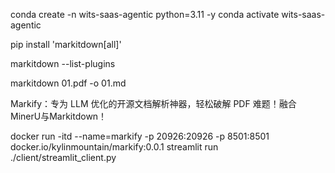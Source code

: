 
conda create -n wits-saas-agentic python=3.11 -y
conda activate wits-saas-agentic


pip install 'markitdown[all]'

markitdown --list-plugins

markitdown 01.pdf -o 01.md 

Markify：专为 LLM 优化的开源文档解析神器，轻松破解 PDF 难题！融合MinerU与Markitdown！

docker run -itd --name=markify  -p 20926:20926 -p 8501:8501 docker.io/kylinmountain/markify:0.0.1
streamlit run ./client/streamlit_client.py


